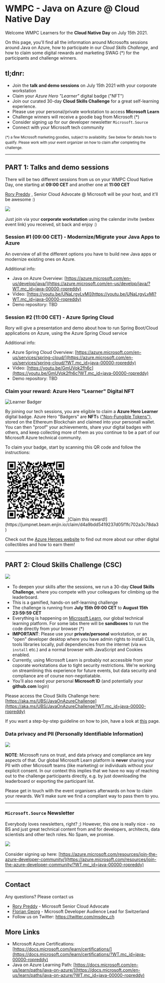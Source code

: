 # WMPC - Java on Azure @ Cloud Native Day

Welcome WMPC Learners for the **Cloud Native Day** on July 15th 2021.


On this page, you'll find all the information around Microsofts 
sessions around Java on Azure, how to participate in our *Cloud Skills Challenge*, and how to claim some digital rewards and marketing SWAG (*) for the participants and challenge winners.

## tl;dnr: 
- Join the **talk and demo sessions** on July 15th 2021 with your corporate workstation
- Claim your *Azure Hero "Learner"* digital badge ("NFT")
- Join our curated 30-day **Cloud Skills Challenge** for a great self-learning experience. 
- Please use your personal/private workstation to access **Microsoft Learn**
- Challenge winners will receive a goodie bag from Microsoft (*)
- Consider signing up for our developer newsletter ``Microsoft.Source`` 
- Connect with your Microsoft tech community


<small>
(*) a few Microsoft marketing goodies, subject to availability. See below for details how to qualify.
Please work with your event organizer on how to claim after completing the challenge.
</small>


---



## PART 1: Talks and demo sessions
  There will be two different sessions from us on your WMPC Cloud Native Day, one starting at **09:00 CET** and another one at **11:00 CET**

  [Rory Preddy](https://twitter.com/rorypreddy) , Senior Cloud Advocate @ Microsoft will be your host, and it'll be awesome :)

  ![](https://pbs.twimg.com/profile_images/1347188864390221825/EL--jfK9_400x400.jpg)


  Just join via your **corporate workstation** using the calendar invite (webex event link) you received, sit back and enjoy :) 
### Session #1 (09:00 CET) - Modernize/Migrate your Java Apps to Azure
An overview of all the different options you have to build new Java apps or modernize existing ones on Azure.

Additional info:
- Java on Azure Overview: [https://azure.microsoft.com/en-us/develop/java/](https://azure.microsoft.com/en-us/develop/java/?WT.mc_id=java-00000-ropreddy)
- Video: [https://youtu.be/UNaLrgyLvMI](https://youtu.be/UNaLrgyLvMI?WT.mc_id=java-00000-ropreddy)
- Demo repository: TBD

### Session #2 (11:00 CET) - Azure Spring Cloud
Rory will give a presentation and demo about how to run Spring Boot/Cloud applications on Azure, using the Azure Spring Cloud service

Additional info:
- Azure Spring Cloud Overview: [https://azure.microsoft.com/en-us/services/spring-cloud/](https://azure.microsoft.com/en-us/services/spring-cloud/?WT.mc_id=java-00000-ropreddy)
- Video: [https://youtu.be/GmUVok2fh6c](https://youtu.be/GmUVok2fh6c?WT.mc_id=java-00000-ropreddy) 
- Demo repository: TBD



### Claim your reward: Azure Hero "Learner" Digital NFT
![Learner Badger](https://www.microsoft.com/Skills/Content/images/azureHeroes/newBadgers/learner.jpg)

By joining our tech sessions, you are eligible to claim a **Azure Hero Learner** digital badge. 
Azure Hero "Badgers" are **NFT**s (["Non-Fungible Tokens"](https://en.wikipedia.org/wiki/Non-fungible_token)), stored on the Ethereum Blockchain and claimed into your personall wallet. 
You can then "proof" your achievements, share your digital badges with others, and keep collecting more of them as you continue to be a part of our Microsoft Azure technical community.

To claim your badge, start by scanning this QR code and follow the instructions:

<a href="https://jumpnet.beam.enjin.io/claim/d4a9bdd5419237d05f1fc702a3c78da3">
  <img src="./img/azure_heroes_learner_qr.png" width="200px"/>
</a>
[Claim this reward!](https://jumpnet.beam.enjin.io/claim/d4a9bdd5419237d05f1fc702a3c78da3)



Check out the [Azure Heroes website](https://www.microsoft.com/skills/azureheroes?WT.mc_id=java-00000-ropreddy) to find out more about our other digital collectibles and how to earn them!




---


## PART 2: Cloud Skills Challenge (CSC)
  ![](https://learn.microsoft.com/images/learn_left_icon.png)
  - To deepen your skills after the sessions, we run a 30-day **Cloud Skills Challenge**, where you compete with your colleagues for climbing up the leaderboard.
  - This is a gamified, hands-on self-learning challenge
  - The challenge is running from **July 15th 09:00 CET** to **August 15th 23:59:59 CET**
  - Everything is happening on [Microsoft Learn](https://learn.microsoft.com/?WT.mc_id=java-00000-ropreddy), our global technical learning platform. For some labs there will be **sandboxes** to run the code directly from your browser (*)
  - **IMPORTANT**: Please use your **private/personal** workstation, or an "open" developer desktop where you have admin rights to install CLIs, tools libraries locally, pull dependiencies from the internet (via ``mvm install`` etc.) and a normal browser with JavaScript and Cookies enabled.
  - Currently, using Microsoft Learn is probably not accessible from your coporate workstations due to tight security restrictions. We're working on streamlining this experience for future events, but data security and compliance are of course non-negotiatable. 
  - You'll also need your personal **Microsoft ID** (and potentially your **github.com** login)
  
  
Please access the Cloud Skills Challenge here: 
[https://aka.ms/UBS/JavaOnAzureChallenge](https://aka.ms/UBS/JavaOnAzureChallenge?WT.mc_id=java-00000-ropreddy)

If you want a step-by-step guideline on how to join, have a look at [this](./CSC.md) page.


   


### Data privacy and PII (Personally Identifiable Information)
  ![](https://learn.microsoft.com/images/learn_right_icon.png)


**NOTE**: Microsoft runs on trust, and data privacy and compliance are key aspects of that. 
Our global Microsoft Learn platform is **never** sharing your PII with other Microsoft teams (like marketing) or individuals without your explicit consent. In our context this implies that we have no way of reaching out to the challenge participants directly, e.g. by just downloading the leaderboard or exporting the participant list. 

Please get in touch with the event organisers afterwards on how to claim your rewards. 
We'll make sure we find a compliant way to pass them to you.


---

### ``Microsoft.Source`` Newsletter
Everybody loves newsletters, right? ;) However, this one is really nice - no BS and just great technical content from and for developers, architects, data scientists and other tech roles.
 No Spam, we promise. 

![](https://azurecomcdn.azureedge.net/cvt-226ae6ce2dace5268def8efe908dfe4b75a17f77e99263ae0a2057961c6919ee/images/page/resources/join-the-azure-developer-community/newsletter.png)


Consider signing up here: [https://azure.microsoft.com/resources/join-the-azure-developer-community/](https://azure.microsoft.com/resources/join-the-azure-developer-community/?WT.mc_id=java-00000-ropreddy)


---

## Contact
Any questions? Please contact us 
- [Rory Preddy](https://twitter.com/rorypreddy) - Microsoft Senior Cloud Advocate
- [Florian Georg](https://twitter.com/florian_georg) - Microsoft Developer Audience Lead for Switzerland 
- Follow us on Twitter: https://twitter.com/msdev_ch


## More Links
- Microsoft Azure Certifications:
[https://docs.microsoft.com/learn/certifications/](https://docs.microsoft.com/learn/certifications/?WT.mc_id=java-00000-ropreddy)
- Java on Azure Learning Path: 
[https://docs.microsoft.com/en-us/learn/paths/java-on-azure/](https://docs.microsoft.com/en-us/learn/paths/java-on-azure/?WT.mc_id=java-00000-ropreddy)

